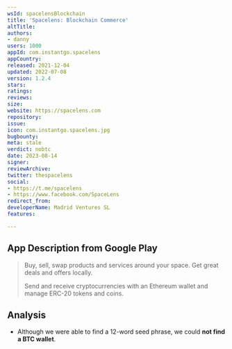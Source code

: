 ```yaml
---
wsId: spacelensBlockchain
title: 'Spacelens: Blockchain Commerce'
altTitle: 
authors:
- danny
users: 1000
appId: com.instantgo.spacelens
appCountry: 
released: 2021-12-04
updated: 2022-07-08
version: 1.2.4
stars: 
ratings: 
reviews: 
size: 
website: https://spacelens.com
repository: 
issue: 
icon: com.instantgo.spacelens.jpg
bugbounty: 
meta: stale
verdict: nobtc
date: 2023-08-14
signer: 
reviewArchive: 
twitter: thespacelens
social:
- https://t.me/spacelens
- https://www.facebook.com/SpaceLens
redirect_from: 
developerName: Madrid Ventures SL
features: 

---
```


## App Description from Google Play

  > Buy, sell, swap products and services around your space. Get great deals and offers locally.
  >
  > Send and receive cryptocurrencies with an Ethereum wallet and manage ERC-20 tokens and coins.

## Analysis 

- Although we were able to find a 12-word seed phrase, we could **not find a BTC wallet**.
